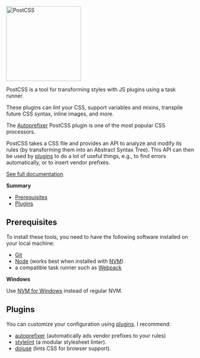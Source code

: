 <img src="https://postcss.org/postcss.cbfff7d9.svg" alt="PostCSS" width="200px">

PostCSS is a tool for transforming styles with JS plugins using a task runner.

These plugins can lint your CSS, support variables and mixins, transpile future CSS syntax, inline images, and more.

The [Autoprefixer](https://github.com/postcss/autoprefixer) PostCSS plugin is one of the most popular CSS processors.

PostCSS takes a CSS file and provides an API to analyze and modify its rules (by transforming them into an Abstract Syntax Tree).
This API can then be used by [plugins](https://github.com/postcss/postcss#plugins) to do a lot of useful things, e.g., to find errors automatically, or to insert vendor prefixes.

[See full documentation](https://github.com/postcss/postcss)

<!-- START doctoc generated TOC please keep comment here to allow auto update -->
<!-- DON'T EDIT THIS SECTION, INSTEAD RE-RUN doctoc TO UPDATE -->
**Summary**

- [Prerequisites](#prerequisites)
- [Plugins](#plugins)

<!-- END doctoc generated TOC please keep comment here to allow auto update -->

## Prerequisites

To install these tools, you need to have the following software installed on your local machine:
- [Git](https://git-scm.com/)
- [Node](https://nodejs.org/) (works best when installed with [NVM](https://github.com/nvm-sh/nvm))
- a compatible task runner such as [Webpack](https://webpack.js.org/)

**Windows**

Use [NVM for Windows](https://github.com/coreybutler/nvm-windows) instead of regular NVM.

## Plugins

You can customize your configuration using [plugins](https://github.com/postcss/postcss#plugins). I recommend:
- [autoprefixer](https://github.com/postcss/autoprefixer) (automatically ads vendor prefixes to your rules)
- [stylelint](https://github.com/stylelint/stylelint) (a modular stylesheet linter).
- [doiuse](https://github.com/anandthakker/doiuse) (lints CSS for browser support).
